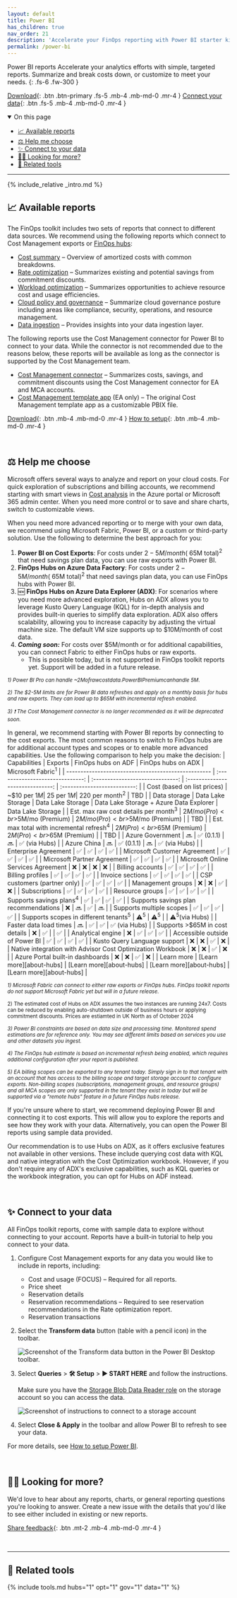 ```yaml
---
layout: default
title: Power BI
has_children: true
nav_order: 21
description: 'Accelerate your FinOps reporting with Power BI starter kits.'
permalink: /power-bi
---
```


<span class="fs-9 d-block mb-4">Power BI reports</span>
Accelerate your analytics efforts with simple, targeted reports. Summarize and break costs down, or customize to meet your needs.
{: .fs-6 .fw-300 }

[Download](https://github.com/microsoft/finops-toolkit/releases/latest){: .btn .btn-primary .fs-5 .mb-4 .mb-md-0 .mr-4 }
[Connect your data](#-connect-to-your-data){: .btn .fs-5 .mb-4 .mb-md-0 .mr-4 }

<details open markdown="1">
   <summary class="fs-2 text-uppercase">On this page</summary>

- [📈 Available reports](#-available-reports)
- [⚖️ Help me choose](#️-help-me-choose)
- [✨ Connect to your data](#-connect-to-your-data)
- [🙋‍♀️ Looking for more?](#️-looking-for-more)
- [🧰 Related tools](#-related-tools)

</details>

---

<!-- markdownlint-disable-line --> {% include_relative _intro.md %}

<br>

## 📈 Available reports

The FinOps toolkit includes two sets of reports that connect to different data sources. We recommend using the following reports which connect to Cost Management exports or [FinOps hubs](../hubs/README.md):

- [Cost summary](./cost-summary.md) – Overview of amortized costs with common breakdowns.
- [Rate optimization](./rate-optimization.md) – Summarizes existing and potential savings from commitment discounts.
- [Workload optimization](./workload-optimization.md) – Summarizes opportunities to achieve resource cost and usage efficiencies.
- [Cloud policy and governance](./governance.md) – Summarize cloud governance posture including areas like compliance, security, operations, and resource management.
- [Data ingestion](./data-ingestion.md) – Provides insights into your data ingestion layer.

The following reports use the Cost Management connector for Power BI to connect to your data. While the connector is not recommended due to the reasons below, these reports will be available as long as the connector is supported by the Cost Management team.

- [Cost Management connector](./connector.md) – Summarizes costs, savings, and commitment discounts using the Cost Management connector for EA and MCA accounts.
- [Cost Management template app](./template-app.md) (EA only) – The original Cost Management template app as a customizable PBIX file.

[Download](https://github.com/microsoft/finops-toolkit/releases/latest){: .btn .mb-4 .mb-md-0 .mr-4 }
[How to setup](#-connect-to-your-data){: .btn .mb-4 .mb-md-0 .mr-4 }

<br>

## ⚖️ Help me choose

Microsoft offers several ways to analyze and report on your cloud costs. For quick exploration of subscriptions and billing accounts, we recommend starting with smart views in [Cost analysis](https://aka.ms/costanalysis/docs) in the Azure portal or Microsoft 365 admin center. When you need more control or to save and share charts, switch to customizable views.

When you need more advanced reporting or to merge with your own data, we recommend using Microsoft Fabric, Power BI, or a custom or third-party solution. Use the following to determine the best approach for you:

1. **Power BI on Cost Exports**: For costs under $2-5M/month (~$65M total)<sup>2</sup> that need savings plan data, you can use raw exports with Power BI.
2. **FinOps Hubs on Azure Data Factory**: For costs under $2-5M/month (~$65M total)<sup>2</sup> that need savings plan data, you can use FinOps hubs with Power BI.
3. 🆕 **FinOps Hubs on Azure Data Explorer (ADX)**:  For scenarios where you need more advanced exploration, Hubs on ADX allows you to leverage Kusto Query Language (KQL) for in-depth analysis and provides built-in queries to simplify data exploration. ADX also offers scalability, allowing you to increase capacity by adjusting the virtual machine size. The default VM size supports up to $10M/month of cost data.
4. _**Coming soon:**_ For costs over $5M/month or for additional capabilities, you can connect Fabric to either FinOps hubs or raw exports.
   - This is possible today, but is not supported in FinOps toolkit reports yet. Support will be added in a future release.

_<sup>1) Power BI Pro can handle ~$2M of raw cost data. Power BI Premium can handle ~$5M.</sup>_

_<sup>2) The $2-5M limits are for Power BI data refreshes and apply on a monthly basis for hubs and raw exports. They can load up to $65M with incremental refresh enabled.</sup>_

_<sup>3) ❗ The Cost Management connector is no longer recommended as it will be deprecated soon.</sup>_

In general, we recommend starting with Power BI reports by connecting to the cost exports. The most common reasons to switch to FinOps hubs are for additional account types and scopes or to enable more advanced capabilities. Use the following comparison to help you make the decision:
| Capabilities                                        |             Exports              |        FinOps hubs on ADF         |        FinOps hubs on ADX         | Microsoft Fabric<sup>1</sup> |
| --------------------------------------------------- | :------------------------------: | :------------------------------: | :------------------------------: | :--------------------------: |
| Cost (based on list prices)                         |           ~$10 per $1M           |           ~$25 per $1M           |      ~$220 per month<sup>2</sup>  |             TBD              |
| Data storage                                        |        Data Lake Storage         |        Data Lake Storage         | Data Lake Storage + Azure Data Explorer |      Data Lake Storage       |
| Est. max raw cost details per month<sup>3</sup>     | $2M/mo (Pro)<br>$5M/mo (Premium) | $2M/mo (Pro)<br>$5M/mo (Premium) |                                  |             TBD              |
| Est. max total with incremental refresh<sup>4</sup> |   $2M (Pro)<br>$65M (Premium)    |   $2M (Pro)<br>$65M (Premium)    |                                  |             TBD              |
| Azure Government                                    |                🔜                 |            ✅ (0.1.1)             |             🔜                    |         ✅ (via Hubs)         |
| Azure China                                         |                🔜                 |            ✅ (0.1.1)             |             🔜                    |         ✅ (via Hubs)         |
| Enterprise Agreement                                |                ✅                 |                ✅                 |             ✅                     |              ✅               |
| Microsoft Customer Agreement                        |                ✅                 |                ✅                 |             ✅                     |              ✅               |
| Microsoft Partner Agreement                         |                ✅                 |                ✅                 |             ✅                     |              ✅               |
| Microsoft Online Services Agreement                 |                ❌                 |                ❌                 |             ❌                     |              ❌               |
| Billing accounts                                    |                ✅                 |                ✅                 |             ✅                     |              ✅               |
| Billing profiles                                    |                ✅                 |                ✅                 |             ✅                     |              ✅               |
| Invoice sections                                    |                ✅                 |                ✅                 |             ✅                     |              ✅               |
| CSP customers (partner only)                        |                ✅                 |                ✅                 |             ✅                     |              ✅               |
| Management groups                                   |                ❌                 |                ❌                 |             ✅                     |              ❌               |
| Subscriptions                                       |                ✅                 |                ✅                 |             ✅                     |              ✅               |
| Resource groups                                     |                ✅                 |                ✅                 |             ✅                     |              ✅               |
| Supports savings plans<sup>4</sup>                  |                ✅                 |                ✅                 |             ✅                     |              ✅               |
| Supports savings plan recommendations               |                ❌                 |                🔜                 |             ✅                     |              🔜               |
| Supports multiple scopes                            |                ✅                 |                ✅                 |             ✅                     |              ✅               |
| Supports scopes in different tenants<sup>5</sup>    |          ⚠️<sup>5</sup>           |          ⚠️<sup>5</sup>           |                                  |          ⚠️<sup>5</sup>(via Hubs) |
| Faster data load times                              |                🔜                 |                ✅                 |             ✅                     |         ✅ (via Hubs)         |
| Supports >$65M in cost details                      |                ❌                 |                ✅                 |                                  |              ✅               |
| Analytical engine                                   |                ❌                 |                ✅                 |             ✅                     |              ✅               |
| Accessible outside of Power BI                      |                ✅                 |                ✅                 |             ✅                     |              ✅               |
| Kusto Query Language support                        |                ❌                 |                ❌                 |             ✅                     |              ❌               |
| Native integration with Advisor Cost Optimization Workbook |         ❌                 |                ❌                 |             ✅                     |              ❌               |
| Azure Portal built-in dashboards                    |                ❌                 |                ❌                 |             ✅                     |              ❌               |
| Learn more                                          |      [Learn more][about-hubs]    |     [Learn more][about-hubs]     | [Learn more][about-hubs]          | [Learn more][about-hubs]       |

_<sup>1) Microsoft Fabric can connect to either raw exports or FinOps hubs. FinOps toolkit reports do not support Microsoft Fabric yet but will in a future release.</sup>_

<sup>2) The estimated cost of Hubs on ADX assumes the two instances are running 24x7. Costs can be reduced by enabling auto-shutdown outside of business hours or applying commitment discounts. Prices are estiamted in UK North as of October 2024</sup>

_<sup>3) Power BI constraints are based on data size and processing time. Monitored spend estimations are for reference only. You may see different limits based on services you use and other datasets you ingest.</sup>_

_<sup>4) The FinOps hub estimate is based on incremental refresh being enabled, which requires additional configuration after your report is published.</sup>_

_<sup>5) EA billing scopes can be exported to any tenant today. Simply sign in to that tenant with an account that has access to the billing scope and target storage account to configure exports. Non-billing scopes (subscriptions, management groups, and resource groups) and all MCA scopes are only supported in the tenant they exist in today but will be supported via a "remote hubs" feature in a future FinOps hubs release.</sup>_

If you're unsure where to start, we recommend deploying Power BI and connecting it to cost exports. This will allow you to explore the reports and see how they work with your data. Alternatively, you can open the Power BI reports using sample data provided.

Our recommendation is to use Hubs on ADX, as it offers exclusive features not available in other versions. These include querying cost data with KQL and native integration with the Cost Optimization workbook. However, if you don't require any of ADX's exclusive capabilities, such as KQL queries or the workbook integration, you can opt for Hubs on ADF instead.

<br>

## ✨ Connect to your data

All FinOps toolkit reports, come with sample data to explore without connecting to your account. Reports have a built-in tutorial to help you connect to your data.

1. Configure Cost Management exports for any data you would like to include in reports, including:

   - Cost and usage (FOCUS) &ndash; Required for all reports.
   - Price sheet
   - Reservation details
   - Reservation recommendations &ndash; Required to see reservation recommendations in the Rate optimization report.
   - Reservation transactions

2. Select the **Transform data** button (table with a pencil icon) in the toolbar.

   ![Screenshot of the Transform data button in the Power BI Desktop toolbar.](https://user-images.githubusercontent.com/399533/216573265-fa76828f-c9a2-497d-ae1e-19b55fef412c.png)

3. Select **Queries** > **🛠️ Setup** > **▶ START HERE** and follow the instructions.

   Make sure you have the [Storage Blob Data Reader role](https://learn.microsoft.com/azure/role-based-access-control/built-in-roles#storage-blob-data-reader) on the storage account so you can access the data.

   ![Screenshot of instructions to connect to a storage account](https://github.com/user-attachments/assets/3723c94b-d853-420e-9101-98d1ca518fa0)

4. Select **Close & Apply** in the toolbar and allow Power BI to refresh to see your data.

For more details, see [How to setup Power BI](./setup.md).

<br>

## 🙋‍♀️ Looking for more?

We'd love to hear about any reports, charts, or general reporting questions you're looking to answer. Create a new issue with the details that you'd like to see either included in existing or new reports.

[Share feedback](https://aka.ms/ftk/idea){: .btn .mt-2 .mb-4 .mb-md-0 .mr-4 }

<br>

---

## 🧰 Related tools

{% include tools.md hubs="1" opt="1" gov="1" data="1" %}

<br>
